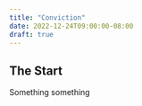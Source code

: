 ```yaml
---
title: "Conviction"
date: 2022-12-24T09:00:00-08:00
draft: true
---
```

## The Start

Something something


